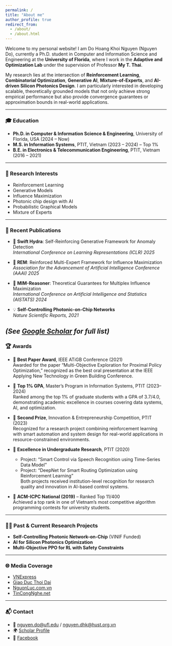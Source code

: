 ```yaml
---
permalink: /
title: "About me"
author_profile: true
redirect_from: 
  - /about/
  - /about.html
---
```


Welcome to my personal website! I am Do Hoang Khoi Nguyen (Nguyen Do), currently a Ph.D. student in Computer and Information Science and Engineering at the **University of Florida**, where I work in the **Adaptive and Optimization Lab** under the supervision of Professor **My T. Thai**.

My research lies at the intersection of **Reinforcement Learning**, **Combinatorial Optimization**, **Generative AI**, **Mixture-of-Experts**, and **AI-driven Silicon Photonics Design**. I am particularly interested in developing scalable, theoretically grounded models that not only achieve strong empirical performance but also provide convergence guarantees or approximation bounds in real-world applications.

---

### 🎓 Education

- **Ph.D. in Computer & Information Science & Engineering**, University of Florida, USA (2024 – Now)  
- **M.S. in Information Systems**, PTIT, Vietnam (2023 – 2024) – Top 1%  
- **B.E. in Electronics & Telecommunication Engineering**, PTIT, Vietnam (2016 – 2021)

---

### 🧠 Research Interests

- Reinforcement Learning
- Generative Models  
- Influence Maximization  
- Photonic chip design with AI  
- Probabilistic Graphical Models  
- Mixture of Experts

---

### 📄 Recent Publications

- 🧠 **Swift Hydra**: Self-Reinforcing Generative Framework for Anomaly Detection  
  *International Conference on Learning Representations (ICLR) 2025*

- 🧠 **REM**: Reinforced Multi-Expert Framework for Influence Maximization  
  *Association for the Advancement of Artificial Intelligence Conference (AAAI) 2025*

- 🧠 **MIM-Reasoner**: Theoretical Guarantees for Multiplex Influence Maximization  
  *International Conference on Artificial Intelligence and Statistics (AISTATS) 2024*

- 💡 **Self-Controlling Photonic-on-Chip Networks**  
  *Nature Scientific Reports, 2021*

*(See [Google Scholar](https://scholar.google.com/citations?user=6f9HM24AAAAJ&hl=en) for full list)*
---

### 🏆 Awards


- 🥇 **Best Paper Award**, IEEE ATiGB Conference (2021)  
  Awarded for the paper “Multi-Objective Exploration for Proximal Policy Optimization,” recognized as the best oral presentation at the IEEE Applying New Technology in Green Building Conference.  

- 🥈 **Top 1% GPA**, Master’s Program in Information Systems, PTIT (2023–2024)  
  Ranked among the top 1% of graduate students with a GPA of 3.7/4.0, demonstrating academic excellence in courses covering data systems, AI, and optimization.  

- 🥉 **Second Prize**, Innovation & Entrepreneurship Competition, PTIT (2023)  
  Recognized for a research project combining reinforcement learning with smart automation and system design for real-world applications in resource-constrained environments.  

- 🏅 **Excellence in Undergraduate Research**, PTIT (2020)  
  - Project: “Smart Control via Speech Recognition using Time-Series Data Model”  
  - Project: “DeepNet for Smart Routing Optimization using Reinforcement Learning”  
  Both projects received institution-level recognition for research quality and innovation in AI-based control systems.

- 🧠 **ACM-ICPC National (2019)** – Ranked Top 11/400  
  Achieved a top rank in one of Vietnam’s most competitive algorithm programming contests for university students.

---

### 👨‍🔬 Past & Current Research Projects

- **Self-Controlling Photonic Network-on-Chip** (VINIF Funded)  
- **AI for Silicon Photonics Optimization**  
- **Multi-Objective PPO for RL with Safety Constraints**

---

### 🌐 Media Coverage

- [VNExpress](https://vnexpress.net/tag/do-hoang-khoi-nguyen-1482819)  
- [Giao Duc Thoi Dai](https://giaoducthoidai.vn/giao-duc/chang-sinh-vien-tre-tu-choi-luong-khung-de-theo-duoi-chip-quang-tu-Y4T1awbnR.html)  
- [NguonLuc.com.vn](https://www.nguonluc.com.vn/sinh-vien-viet-nam-co-cong-bo-quoc-te-ve-tri-tue-nhan-tao-a1675.html)  
- [TinCongNghe.net](https://www.tincongnghe.net/t-54224/sinh-vien-nghien-cuu-ai-co-cong-bo-quoc-te.html)

---

### 📬 Contact

- 📧 nguyen.do@ufl.edu / nguyen.dhk@hust.org.vn  
- 🌍 [Scholar Profile](https://scholar.google.com/citations?user=6f9HM24AAAAJ&hl=en)  
- 💬 [Facebook](https://www.facebook.com/nguyen.do.9256)
